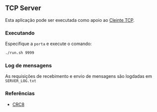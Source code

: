 ## TCP Server

Esta aplicação pode ser executada como apoio ao [Cleinte TCP](https://github.com/Barbalho12/tcp-client).

### Executando

Especifique a `porta` e execute o comando:

```bash
./run.sh 9999
```

### Log de mensagens

As requisições de recebimento e envio de mensagens são logdadas em `SERVER_LOG.txt`


### Referências

- [CRC8](https://www.javatips.net/api/xtrememp-swing-master/xtrememp-audio-spi-flac/src/org/kc7bfi/jflac/util/CRC8.java)

